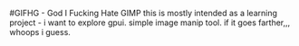 #GIFHG - God I Fucking Hate GIMP
this is mostly intended as a learning project - i want to explore gpui. simple image manip tool. if it goes farther,,, whoops i guess.
